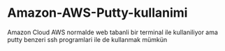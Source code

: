 # Amazon-AWS-Putty-kullanimi
Amazon Cloud AWS normalde web tabanli bir terminal ile kullaniliyor ama putty benzeri ssh programlari ile de kullanmak mümkün
